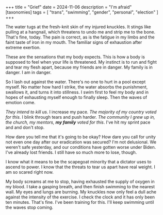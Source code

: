 +++
title = "Grief"
date = 2024-11-06
description = "I'm afraid"
[taxonomies]
tags = [
    "trans",
    "swimming",
    "gender",
    "personal",
    "election"
  ]
+++

The water tugs at the fresh-knit skin of my injured knuckles. It stings like pulling at a hangnail, which threatens to undo me and strip me to the bone. That's fine, today. The pain is correct, as is the fatigue in my limbs and the faint taste of iron in my mouth. The familiar signs of exhaustion after extreme exertion.

These are the sensations that my body expects. This is how a body is supposed to feel when your life is threatened. My instinct is to run and fight and tear my flesh apart, because my friends are in danger. My family is in danger. I am in danger.

So I lash out against the water. There's no one to hurt in a pool except myself. No matter how hard I strike, the water absorbs the punishment, swallows it, and turns it into stillness. I swim first to feel my body and in hopes of exhausting myself enough to finally sleep. Then the waves of emotion come.

*They intend to kill us*. I increase my pace. *The majority of my country voted for this*. I blink through tears and push harder. *The community I grew up in, the church, my mentors, **my family** voted for this*. I've hit my sprint pace and and don't stop.

How dare you tell me that it's going to be okay? How dare you call for unity not even one day after our eradication was secured? I'm not delusional. We weren't safe yesterday, and our conditions have gotten worse under Biden. I've already lost friends. I still have so much more to lose, though.

I know what it means to be the scapegoat minority that a dictator uses to ascend to power. I know that the threats to tear us apart have real weight. I am so scared right now.

My body screams at me to stop, having exhausted the supply of oxygen in my blood. I take a gasping breath, and then finish swimming to the nearest wall. My eyes and lungs are burning. My knuckles now only feel a dull ache against the intensity of the exercise. I check the clock and it has only been ten minutes. That's fine. I've been training for this. I'll keep swimming until the waves stop coming.
